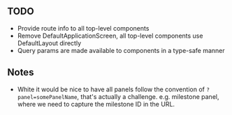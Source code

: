 ## TODO

- Provide route info to all top-level components
- Remove DefaultApplicationScreen, all top-level components
  use DefaultLayout directly
- Query params are made available to components in a type-safe manner

## Notes
- White it would be nice to have all panels follow the convention of `?panel=somePanelName`,
  that's actually a challenge. e.g. milestone panel, where we need to capture the milestone ID in the URL.